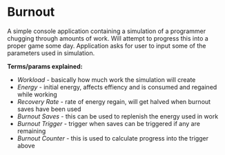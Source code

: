 # Burnout
A simple console application containing a simulation of a programmer chugging through amounts of work. Will attempt to progress this into a proper game some day. Application asks for user to input some of the parameters used in simulation.


**Terms/params explained:**

* *Workload* - basically how much work the simulation will create
* *Energy* - initial energy, affects effiency and is consumed and regained while working
* *Recovery Rate* - rate of energy regain, will get halved when burnout saves have been used
* *Burnout Saves* - this can be used to replenish the energy used in work
* *Burnout Trigger* - trigger when saves can be triggered if any are remaining
* *Burnout Counter* - this is used to calculate progress into the trigger above
